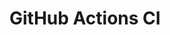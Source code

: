 # GitHub Actions CI


















































































































































































































































































































































































































































































































































































































































































































































































































































































